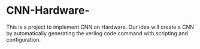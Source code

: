 # CNN-Hardware-
This is a project to implement CNN on Hardware. Our idea will create a CNN by automatically generating the verilog code command with scripting and configuration.
